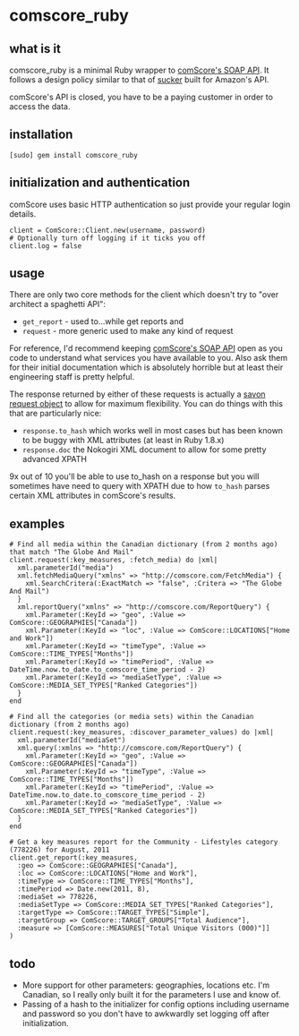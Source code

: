 # comscore_ruby

## what is it
comscore_ruby is a minimal Ruby wrapper to [comScore's SOAP API](https://api.comscore.com).  It follows a design policy similar to that of [sucker](https://rubygems.org/gems/sucker) built for Amazon's API.

comScore's API is closed, you have to be a paying customer in order to access the data.

## installation
    [sudo] gem install comscore_ruby

## initialization and authentication
comScore uses basic HTTP authentication so just provide your regular login details.

    client = ComScore::Client.new(username, password)
    # Optionally turn off logging if it ticks you off
    client.log = false
    
## usage
There are only two core methods for the client which doesn't try to "over architect a spaghetti API":
* `get_report` - used to...while get reports and
* `request` - more generic used to make any kind of request

For reference, I'd recommend keeping [comScore's SOAP API](https://api.comscore.com) open as you code to understand what services you have available to you.  Also ask them for their initial documentation which is absolutely horrible but at least their engineering staff is pretty helpful.

The response returned by either of these requests is actually a [savon](http://savonrb.com/) [request object](http://rubydoc.info/gems/savon/0.9.7/Savon/Client#request-instance_method) to allow for maximum flexibility.  You can do things with this that are particularly nice:
* `response.to_hash` which works well in most cases but has been known to be buggy with XML attributes (at least in Ruby 1.8.x)
* `response.doc` the Nokogiri XML document to allow for some pretty advanced XPATH

9x out of 10 you'll be able to use to_hash on a response but you will sometimes have need to query with XPATH due to how `to_hash` parses certain XML attributes in comScore's results.

## examples
    # Find all media within the Canadian dictionary (from 2 months ago) that match "The Globe And Mail"
    client.request(:key_measures, :fetch_media) do |xml|
      xml.parameterId("media")
      xml.fetchMediaQuery("xmlns" => "http://comscore.com/FetchMedia") {
        xml.SearchCritera(:ExactMatch => "false", :Critera => "The Globe And Mail")
      }
      xml.reportQuery("xmlns" => "http://comscore.com/ReportQuery") {
        xml.Parameter(:KeyId => "geo", :Value => ComScore::GEOGRAPHIES["Canada"])
        xml.Parameter(:KeyId => "loc", :Value => ComScore::LOCATIONS["Home and Work"])
        xml.Parameter(:KeyId => "timeType", :Value => ComScore::TIME_TYPES["Months"])
        xml.Parameter(:KeyId => "timePeriod", :Value => DateTime.now.to_date.to_comscore_time_period - 2)
        xml.Parameter(:KeyId => "mediaSetType", :Value => ComScore::MEDIA_SET_TYPES["Ranked Categories"])
      }
    end
    
    # Find all the categories (or media sets) within the Canadian dictionary (from 2 months ago)
    client.request(:key_measures, :discover_parameter_values) do |xml|
      xml.parameterId("mediaSet")
      xml.query(:xmlns => "http://comscore.com/ReportQuery") {
        xml.Parameter(:KeyId => "geo", :Value => ComScore::GEOGRAPHIES["Canada"])
        xml.Parameter(:KeyId => "timeType", :Value => ComScore::TIME_TYPES["Months"])
        xml.Parameter(:KeyId => "timePeriod", :Value => DateTime.now.to_date.to_comscore_time_period - 2)
        xml.Parameter(:KeyId => "mediaSetType", :Value => ComScore::MEDIA_SET_TYPES["Ranked Categories"])
      }
    end
    
    # Get a key measures report for the Community - Lifestyles category (778226) for August, 2011
    client.get_report(:key_measures,
      :geo => ComScore::GEOGRAPHIES["Canada"],
      :loc => ComScore::LOCATIONS["Home and Work"],
      :timeType => ComScore::TIME_TYPES["Months"],
      :timePeriod => Date.new(2011, 8),
      :mediaSet => 778226,
      :mediaSetType => ComScore::MEDIA_SET_TYPES["Ranked Categories"],
      :targetType => ComScore::TARGET_TYPES["Simple"],
      :targetGroup => ComScore::TARGET_GROUPS["Total Audience"],
      :measure => [ComScore::MEASURES["Total Unique Visitors (000)"]]
    )

## todo
* More support for other parameters: geographies, locations etc.  I'm Canadian, so I really only built it for the parameters I use and know of.
* Passing of a hash to the initializer for config options including username and password so you don't have to awkwardly set logging off after initialization.
    